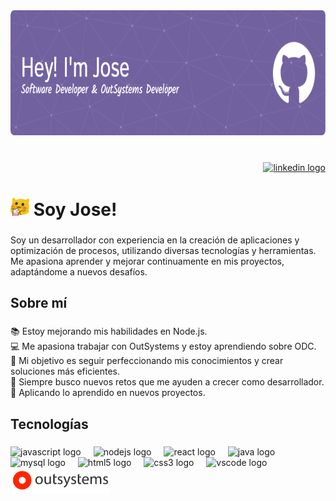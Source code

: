 <div align="center">
  <img height="200" src="/github-header-image.png"  />
</div>

###

<br clear="both">

<div align="right">
  <a href="https://www.linkedin.com/in/jose-av-v/" target="_blank">
    <img src="https://img.shields.io/static/v1?message=LinkedIn&logo=linkedin&label=&color=0077B5&logoColor=white&labelColor=&style=for-the-badge" height="30" alt="linkedin logo"  />
  </a>
</div>

# <img src="/meow_popcorn.gif" width="30"/>  Soy Jose! 

###

<p align="left">Soy un desarrollador con experiencia en la creación de aplicaciones y optimización de procesos, utilizando diversas tecnologías y herramientas. Me apasiona aprender y mejorar continuamente en mis proyectos, adaptándome a nuevos desafíos.</p>

###

<h2 align="left">Sobre mí</h2>

###

<p align="left">📚 Estoy mejorando mis habilidades en Node.js.  <br>💻 Me apasiona trabajar con OutSystems y estoy aprendiendo sobre ODC.  <br>🎯 Mi objetivo es seguir perfeccionando mis conocimientos y crear soluciones más eficientes.  <br>🎲 Siempre busco nuevos retos que me ayuden a crecer como desarrollador.  <br>🌟 Aplicando lo aprendido en nuevos proyectos.</p>

###

<h2 align="left">Tecnologías</h2>

###

<div align="left">
  <img src="https://cdn.jsdelivr.net/gh/devicons/devicon/icons/javascript/javascript-original.svg" height="40" alt="javascript logo"  />
  <img width="12" />
  <img src="https://cdn.jsdelivr.net/gh/devicons/devicon/icons/nodejs/nodejs-original.svg" height="40" alt="nodejs logo"  />
  <img width="12" />
  <img src="https://cdn.jsdelivr.net/gh/devicons/devicon/icons/react/react-original.svg" height="40" alt="react logo"  />
  <img width="12" />
  <img src="https://cdn.jsdelivr.net/gh/devicons/devicon/icons/java/java-original.svg" height="40" alt="java logo"  />
  <img width="12" />
  <img src="https://cdn.jsdelivr.net/gh/devicons/devicon/icons/mysql/mysql-original.svg" height="40" alt="mysql logo"  />
  <img width="12" />
  <img src="https://cdn.jsdelivr.net/gh/devicons/devicon/icons/html5/html5-original.svg" height="40" alt="html5 logo"  />
  <img width="12" />
  <img src="https://cdn.jsdelivr.net/gh/devicons/devicon/icons/css3/css3-original.svg" height="40" alt="css3 logo"  />
  <img width="12" />
  <img src="https://cdn.jsdelivr.net/gh/devicons/devicon/icons/vscode/vscode-original.svg" height="40" alt="vscode logo"  />
  <img width="12" />
    <img src="/outsystems-logo.png" height="40" alt="OutSystems logo"  />
</div>

###
